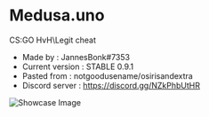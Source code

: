 # Medusa.uno
CS:GO HvH\Legit cheat
+ Made by : JannesBonk#7353
+ Current version : STABLE 0.9.1
+ Pasted from : notgoodusename/osirisandextra
+ Discord server : https://discord.gg/NZkPhbUtHR

![Showcase Image](https://cdn.discordapp.com/attachments/1021282870003777566/1053736572605976706/image.png)
